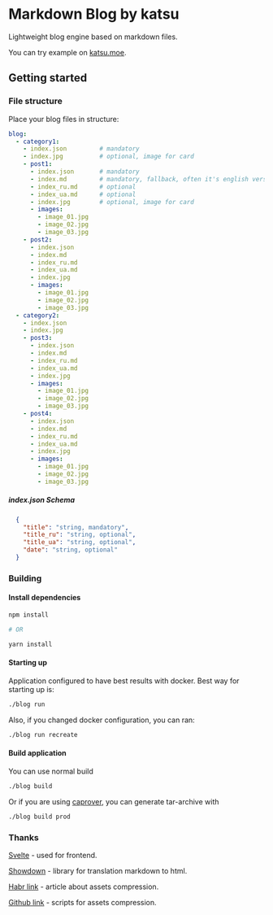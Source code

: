 # Markdown Blog by katsu

Lightweight blog engine based on markdown files.

You can try example on [katsu.moe](https://www.katsu.moe).

## Getting started

### File structure

Place your blog files in structure:

```yaml
blog:
  - category1:
    - index.json         # mandatory
    - index.jpg          # optional, image for card
    - post1:
      - index.json       # mandatory
      - index.md         # mandatory, fallback, often it's english version
      - index_ru.md      # optional
      - index_ua.md      # optional
      - index.jpg        # optional, image for card
      - images:
        - image_01.jpg
        - image_02.jpg
        - image_03.jpg
    - post2:
      - index.json       
      - index.md         
      - index_ru.md
      - index_ua.md
      - index.jpg
      - images:
        - image_01.jpg
        - image_02.jpg
        - image_03.jpg
  - category2:
    - index.json          
    - index.jpg
    - post3:
      - index.json       
      - index.md
      - index_ru.md
      - index_ua.md
      - index.jpg
      - images:
        - image_01.jpg
        - image_02.jpg
        - image_03.jpg
    - post4:
      - index.json       
      - index.md         
      - index_ru.md
      - index_ua.md
      - index.jpg
      - images:
        - image_01.jpg
        - image_02.jpg
        - image_03.jpg

```

##### index.json Schema

```json
  {
    "title": "string, mandatory",
    "title_ru": "string, optional",
    "title_ua": "string, optional",
    "date": "string, optional"
  }
```

### Building

#### Install dependencies

```sh
npm install

# OR

yarn install
```

#### Starting up

Application configured to have best results with docker.
Best way for starting up is:

```sh
./blog run
```

Also, if you changed docker configuration, you can ran:

```sh
./blog run recreate
```

#### Build application

You can use normal build

```sh
./blog build
```

Or if you are using [caprover](https://github.com/caprover/caprover), you can generate tar-archive with

```sh
./blog build prod
```


### Thanks

[Svelte](https://github.com/sveltejs/svelte) - used for frontend.

[Showdown](https://github.com/showdownjs/showdown) - library for translation markdown to html.

[Habr link](https://habr.com/ru/companies/ruvds/articles/499278/) - article about assets compression.

[Github link](https://github.com/IshIvan/shakal) - scripts for assets compression.
